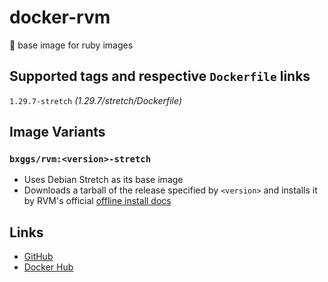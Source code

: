 # docker-rvm

💎 base image for ruby images

## Supported tags and respective `Dockerfile` links

`1.29.7-stretch` _(1.29.7/stretch/Dockerfile)_

## Image Variants

### `bxggs/rvm:<version>-stretch`

* Uses Debian Stretch as its base image
* Downloads a tarball of the release specified by `<version>` and installs it by RVM's official [offline install docs][offline]

## Links

* [GitHub][github]
* [Docker Hub][dockerhub]

[offline]: https://github.com/rvm/rvm-site/blob/master/content/rvm/offline.md
[github]: https://github.com/b-ggs/docker-rvm
[dockerhub]: https://hub.docker.com/r/bxggs/rvm
